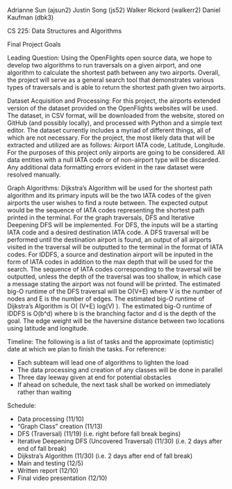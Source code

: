 Adrianne Sun (ajsun2)
Justin Song (js52)
Walker Rickord (walkerr2)
Daniel Kaufman (dbk3)

CS 225: Data Structures and Algorithms

Final Project Goals

Leading Question: 
Using the OpenFlights open source data, we hope to develop two algorithms to run traversals on a given airport, and one algorithm to calculate the shortest path between any two airports. Overall, the project will serve as a general search tool that demonstrates various types of traversals and is able to return the shortest path given two airports. 

Dataset Acquisition and Processing: 
For this project, the airports extended version of the dataset provided on the OpenFlights websites will be used. The dataset, in CSV format, will be downloaded from the website, stored on GitHub (and possibly locally), and processed with Python and a simple text editor. The dataset currently includes a myriad of different things, all of which are not necessary. For the project, the most likely data that will be extracted and utilized are as follows: Airport IATA code, Latitude, Longitude. For the purposes of this project only airports are going to be considered. All data entities with a null IATA code or of non-airport type will be discarded. Any additional data formatting errors evident in the raw dataset were resolved manually.

Graph Algorithms: 
Dijkstra’s Algorithm will be used for the shortest path algorithm and its primary inputs will be the two IATA codes of the given airports the user wishes to find a route between. The expected output would be the sequence of IATA codes representing the shortest path printed in the terminal. For the graph traversals, DFS and Iterative Deepening DFS will be implemented. For DFS, the inputs will be a starting IATA code and a desired destination IATA code. A DFS traversal will be performed until the destination airport is found, an output of all airports visited in the traversal will be outputted to the terminal in the format of IATA codes. For IDDFS, a source and destination airport will be inputed in the form of IATA codes in addition to the max depth that will be used for the search. The sequence of IATA codes corresponding to the traversal will be outputted, unless the depth of the traversal was too shallow, in which case a message stating the airport was not found will be printed. The estimated big-O runtime of the DFS traversal will be O(V+E) where V is the number of nodes and E is the number of edges. The estimated big-O runtime of Dijkstra’s Algorithm is O( (V+E) log(V) ). The estimated big-O runtime of IDDFS is O(b^d) where b is the branching factor and d is the depth of the goal. The edge weight will be the haversine distance between two locations using latitude and longitude.


Timeline: 
The following is a list of tasks and the approximate (optimistic) date at which we plan to finish the tasks. For reference:
- Each subteam will lead one of algorithms to lighten the load
- The data processing and creation of any classes will be done in parallel
- Three day leeway given at end for potential obstacles
- If ahead on schedule, the next task shall be worked on immediately rather than waiting

Schedule: 
- Data processing (11/10)
- “Graph Class” creation (11/13)
- DFS (Traversal) (11/19) (i.e. right before fall break begins)
- Iterative Deepening DFS (Uncovered Traversal) (11/30) (i.e. 2 days after end of fall break)
- Dijkstra’s Algorithm (11/30) (i.e. 2 days after end of fall break)
- Main and testing (12/5)
- Written report (12/10)
- Final video presentation (12/10)
